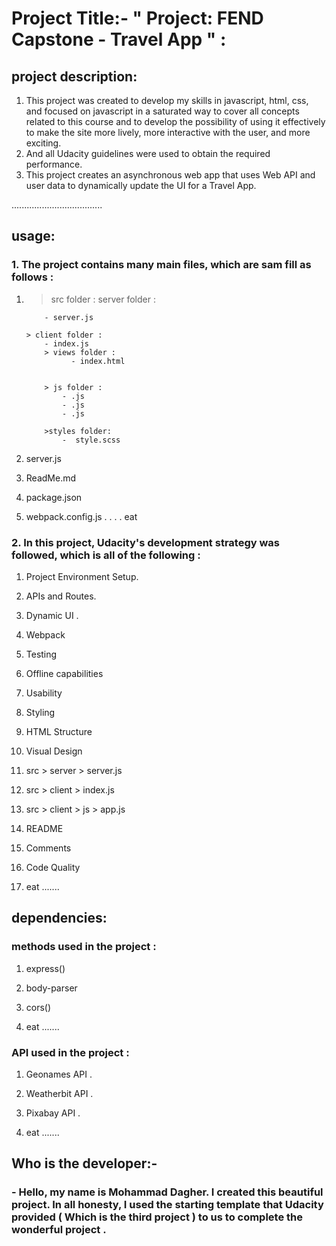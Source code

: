 # Project Title:- " Project: FEND Capstone - Travel App " :

## project description:

1. This project was created to develop my skills in javascript, html, css, and focused on javascript in a saturated way to cover all concepts related to this course and to develop the possibility of using it effectively to make the site more lively, more interactive with the user, and more exciting.
2. And all Udacity guidelines were used to obtain the required performance.
3. This project creates an asynchronous web app that uses Web API and user data to dynamically update the UI for a Travel App.

....................................

## usage:

### 1. The project contains many main files, which are sam fill as follows :

1.  > src folder :
    > server folder :

            - server.js

        > client folder :
            - index.js
            > views folder :
                  - index.html


            > js folder :
                - .js
                - .js
                - .js

            >styles folder:
                -  style.scss

2.  server.js
3.  ReadMe.md
4.  package.json
5.  webpack.config.js
    .
    .
    .
    .
    eat

### 2. In this project, Udacity's development strategy was followed, which is all of the following :

1. Project Environment Setup.

2. APIs and Routes.

3. Dynamic UI .

4. Webpack

5. Testing

6. Offline capabilities

7. Usability

8. Styling

9. HTML Structure

10. Visual Design

11. src > server > server.js

12. src > client > index.js

13. src > client > js > app.js

14. README

15. Comments

16. Code Quality

17. eat .......

## dependencies:

### methods used in the project :

1. express()

2. body-parser

3. cors()

4. eat .......

### API used in the project :

1. Geonames API .

2. Weatherbit API .

3. Pixabay API .

4. eat .......

## Who is the developer:-

### - Hello, my name is Mohammad Dagher. I created this beautiful project. In all honesty, I used the starting template that Udacity provided ( Which is the third project ) to us to complete the wonderful project .
